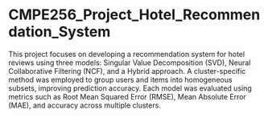 # CMPE256_Project_Hotel_Recommendation_System
This project focuses on developing a recommendation system for hotel reviews using three models: Singular Value Decomposition (SVD), Neural Collaborative Filtering (NCF), and a Hybrid approach. A cluster-specific method was employed to group users and items into homogeneous subsets, improving prediction accuracy. Each model was evaluated using metrics such as Root Mean Squared Error (RMSE), Mean Absolute Error (MAE), and accuracy across multiple clusters. 
